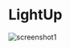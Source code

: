 # LightUp
![screenshot1](https://github.com/Vital1kS/LightUp/assets/56350325/80b85fcb-a6e0-411c-9f62-232c2304cd3a)

